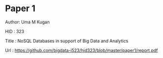 # Paper 1
Author: Uma M Kugan

HID : 323

Title : NoSQL Databases in support of Big Data and Analytics

Url : https://github.com/bigdata-i523/hid323/blob/master/paper1/report.pdf


